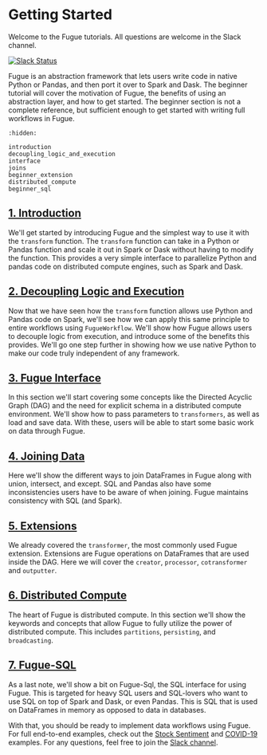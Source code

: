 # Getting Started

Welcome to the Fugue tutorials. All questions are welcome in the Slack channel.

[![Slack Status](https://img.shields.io/badge/slack-join_chat-white.svg?logo=slack&style=social)](https://join.slack.com/t/fugue-project/shared_invite/zt-jl0pcahu-KdlSOgi~fP50TZWmNxdWYQ)

Fugue is an abstraction framework that lets users write code in native Python or Pandas, and then port it over to Spark and Dask. The beginner tutorial will cover the motivation of Fugue, the benefits of using an abstraction layer, and how to get started. The beginner section is not a complete reference, but sufficient enough to get started with writing full workflows in Fugue.

```{toctree}
:hidden:

introduction
decoupling_logic_and_execution
interface
joins
beginner_extension
distributed_compute
beginner_sql
```


## [1. Introduction](introduction.ipynb)
We'll get started by introducing Fugue and the simplest way to use it with the `transform` function. The `transform` function can take in a Python or Pandas function and scale it out in Spark or Dask without having to modify the function. This provides a very simple interface to parallelize Python and pandas code on distributed compute engines, such as Spark and Dask.

## [2. Decoupling Logic and Execution](decoupling_logic_and_execution.ipynb)
Now that we have seen how the `transform` function allows use Python and Pandas code on Spark, we'll see how we can apply this same principle to entire workflows using `FugueWorkflow`. We'll show how Fugue allows users to decouple logic from execution, and introduce some of the benefits this provides. We'll go one step further in showing how we use native Python to make our code truly independent of any framework.

## [3. Fugue Interface](interface.ipynb)
In this section we'll start covering some concepts like the Directed Acyclic Graph (DAG) and the need for explicit schema in a distributed compute environment. We'll show how to pass parameters to `transformers`, as well as load and save data. With these, users will be able to start some basic work on data through Fugue.

## [4. Joining Data](joins.ipynb)
Here we'll show the different ways to join DataFrames in Fugue along with union, intersect, and except. SQL and Pandas also have some inconsistencies users have to be aware of when joining. Fugue maintains consistency with SQL (and Spark).

## [5. Extensions](beginner_extension.ipynb)
We already covered the `transformer`, the most commonly used Fugue extension. Extensions are Fugue operations on DataFrames that are used inside the DAG. Here we will cover the `creator`, `processor`, `cotransformer` and `outputter`.

## [6. Distributed Compute](distributed_compute.ipynb)
The heart of Fugue is distributed compute. In this section we'll show the keywords and concepts that allow Fugue to fully utilize the power of distributed compute. This includes `partitions`, `persisting`, and `broadcasting`.

## [7. Fugue-SQL](beginner_sql.ipynb)
As a last note, we'll show a bit on Fugue-Sql, the SQL interface for using Fugue. This is targeted for heavy SQL users and SQL-lovers who want to use SQL on top of Spark and Dask, or even Pandas. This is SQL that is used on DataFrames in memory as opposed to data in databases.

With that, you should be ready to implement data workflows using Fugue. For full end-to-end examples, check out the [Stock Sentiment](../stock_sentiment.ipynb) and [COVID-19](../example_covid19.ipynb) examples. For any questions, feel free to join the [Slack channel](https://join.slack.com/t/fugue-project/shared_invite/zt-jl0pcahu-KdlSOgi~fP50TZWmNxdWYQ).